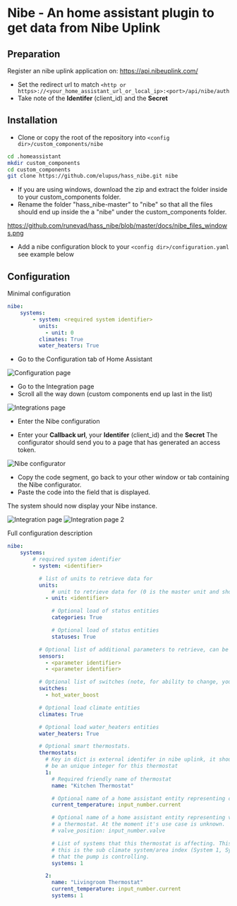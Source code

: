 Nibe - An home assistant plugin to get data from Nibe Uplink
============================================================

Preparation
------------

Register an nibe uplink application on: https://api.nibeuplink.com/

  * Set the redirect url to match `<http or https>://<your_home_assistant_url_or_local_ip>:<port>/api/nibe/auth`
  * Take note of the **Identifer** (client_id) and the **Secret**

Installation
------------

 * Clone or copy the root of the repository into `<config dir>/custom_components/nibe`

 ```bash
 cd .homeassistant
 mkdir custom_components
 cd custom_components
 git clone https://github.com/elupus/hass_nibe.git nibe
 ```

 * If you are using windows, download the zip and extract the folder inside to your custom_components folder.
 * Rename the folder "hass_nibe-master" to "nibe" so that all the files should end up inside the a "nibe" under the custom_components folder.

  https://github.com/runevad/hass_nibe/blob/master/docs/nibe_files_windows.png


 * Add a nibe configuration block to your `<config dir>/configuration.yaml` see example below

Configuration
-------------

Minimal configuration
```yaml
nibe:
    systems:
        - system: <required system identifier>
          units:
            - unit: 0
          climates: True
          water_heaters: True
```

* Go to the Configuration tab of Home Assistant

<img src="https://github.com/runevad/hass_nibe/blob/master/docs/configuration.png" alt="Configuration page" />

* Go to the Integration page
* Scroll all the way down (custom components end up last in the list)

<img src="https://github.com/runevad/hass_nibe/blob/master/docs/integrations.png" alt="Integrations page" />

* Enter the Nibe configuration
- Enter your **Callback url**, your **Identifer** (client_id) and the **Secret**
The configurator should send you to a page that has generated an access token.

<img src="https://github.com/runevad/hass_nibe/blob/master/docs/Nibe_config.png" alt="Nibe configurator" />

* Copy the code segment, go back to your other window or tab containing the Nibe configurator.
* Paste the code into the field that is displayed.

The system should now display your Nibe instance.

<img src="https://github.com/runevad/hass_nibe/blob/master/docs/Nibe_integration.png" alt="Integration page" />
<img src="https://github.com/runevad/hass_nibe/blob/master/docs/Nibe_integration_2.png" alt="Integration page 2" />

Full configuration description
```yaml
nibe:
    systems:
        # required system identifier
        - system: <identifier>

          # list of units to retrieve data for
          units:
              # unit to retrieve data for (0 is the master unit and should always exist)
            - unit: <identifier>

              # Optional load of status entities
              categories: True

              # Optional load of status entities
              statuses: True

          # Optional list of additional parameters to retrieve, can be done here or on the sensor platform.
          sensors:
            - <parameter identifier>
            - <parameter identifier>

          # Optional list of switches (note, for ability to change, you need to use writeaccess and have payed license).
          switches:
            - hot_water_boost

          # Optional load climate entities
          climates: True

          # Optional load water_heaters entities
          water_heaters: True

          # Optional smart thermostats.
          thermostats:
            # Key in dict is external identifer in nibe uplink, it should
            # be an unique integer for this thermostat
            1:
              # Required friendly name of thermostat
              name: "Kitchen Thermostat"

              # Optional name of a home assistant entity representing current temperature
              current_temperature: input_number.current

              # Optional name of a home assistant entity representing valve position of
              # a thermostat. At the moment it's use case is unknown.
              # valve_position: input_number.valve

              # List of systems that this thermostat is affecting. This is
              # this is the sub climate system/area index (System 1, System 2, ..)
              # that the pump is controlling.
              systems: 1

            2:
              name: "Livingroom Thermostat"
              current_temperature: input_number.current
              systems: 1
```
